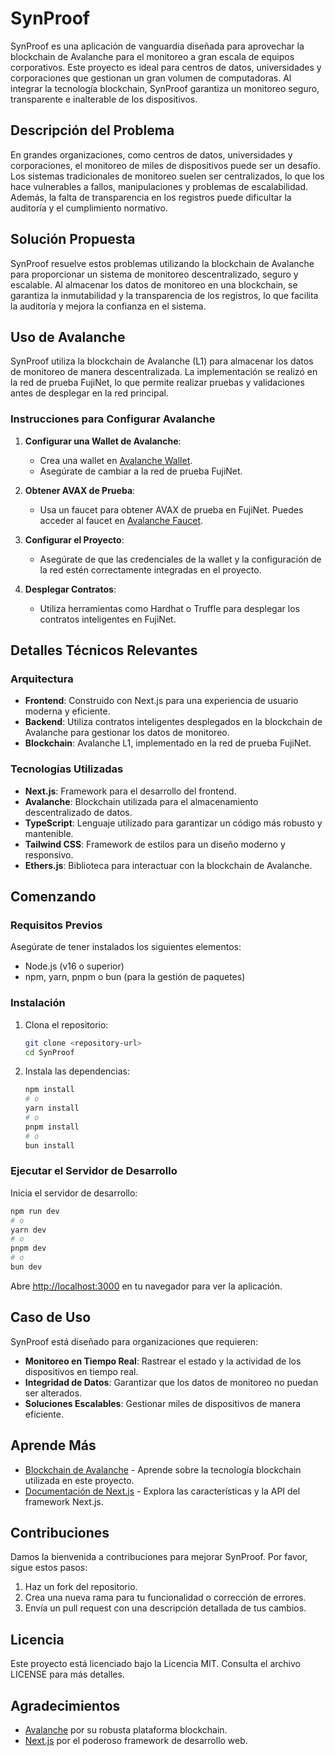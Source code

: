 # SynProof

SynProof es una aplicación de vanguardia diseñada para aprovechar la blockchain de Avalanche para el monitoreo a gran escala de equipos corporativos. Este proyecto es ideal para centros de datos, universidades y corporaciones que gestionan un gran volumen de computadoras. Al integrar la tecnología blockchain, SynProof garantiza un monitoreo seguro, transparente e inalterable de los dispositivos.

## Descripción del Problema

En grandes organizaciones, como centros de datos, universidades y corporaciones, el monitoreo de miles de dispositivos puede ser un desafío. Los sistemas tradicionales de monitoreo suelen ser centralizados, lo que los hace vulnerables a fallos, manipulaciones y problemas de escalabilidad. Además, la falta de transparencia en los registros puede dificultar la auditoría y el cumplimiento normativo.

## Solución Propuesta

SynProof resuelve estos problemas utilizando la blockchain de Avalanche para proporcionar un sistema de monitoreo descentralizado, seguro y escalable. Al almacenar los datos de monitoreo en una blockchain, se garantiza la inmutabilidad y la transparencia de los registros, lo que facilita la auditoría y mejora la confianza en el sistema.

## Uso de Avalanche

SynProof utiliza la blockchain de Avalanche (L1) para almacenar los datos de monitoreo de manera descentralizada. La implementación se realizó en la red de prueba FujiNet, lo que permite realizar pruebas y validaciones antes de desplegar en la red principal. 

### Instrucciones para Configurar Avalanche

1. **Configurar una Wallet de Avalanche**:
   - Crea una wallet en [Avalanche Wallet](https://wallet.avax.network/).
   - Asegúrate de cambiar a la red de prueba FujiNet.

2. **Obtener AVAX de Prueba**:
   - Usa un faucet para obtener AVAX de prueba en FujiNet. Puedes acceder al faucet en [Avalanche Faucet](https://faucet.avax.network/).

3. **Configurar el Proyecto**:
   - Asegúrate de que las credenciales de la wallet y la configuración de la red estén correctamente integradas en el proyecto.

4. **Desplegar Contratos**:
   - Utiliza herramientas como Hardhat o Truffle para desplegar los contratos inteligentes en FujiNet.

## Detalles Técnicos Relevantes

### Arquitectura

- **Frontend**: Construido con Next.js para una experiencia de usuario moderna y eficiente.
- **Backend**: Utiliza contratos inteligentes desplegados en la blockchain de Avalanche para gestionar los datos de monitoreo.
- **Blockchain**: Avalanche L1, implementado en la red de prueba FujiNet.

### Tecnologías Utilizadas

- **Next.js**: Framework para el desarrollo del frontend.
- **Avalanche**: Blockchain utilizada para el almacenamiento descentralizado de datos.
- **TypeScript**: Lenguaje utilizado para garantizar un código más robusto y mantenible.
- **Tailwind CSS**: Framework de estilos para un diseño moderno y responsivo.
- **Ethers.js**: Biblioteca para interactuar con la blockchain de Avalanche.

## Comenzando

### Requisitos Previos

Asegúrate de tener instalados los siguientes elementos:

- Node.js (v16 o superior)
- npm, yarn, pnpm o bun (para la gestión de paquetes)

### Instalación

1. Clona el repositorio:
   ```bash
   git clone <repository-url>
   cd SynProof
   ```

2. Instala las dependencias:
   ```bash
   npm install
   # o
   yarn install
   # o
   pnpm install
   # o
   bun install
   ```

### Ejecutar el Servidor de Desarrollo

Inicia el servidor de desarrollo:
```bash
npm run dev
# o
yarn dev
# o
pnpm dev
# o
bun dev
```

Abre [http://localhost:3000](http://localhost:3000) en tu navegador para ver la aplicación.

## Caso de Uso

SynProof está diseñado para organizaciones que requieren:

- **Monitoreo en Tiempo Real**: Rastrear el estado y la actividad de los dispositivos en tiempo real.
- **Integridad de Datos**: Garantizar que los datos de monitoreo no puedan ser alterados.
- **Soluciones Escalables**: Gestionar miles de dispositivos de manera eficiente.

## Aprende Más

- [Blockchain de Avalanche](https://www.avax.network/) - Aprende sobre la tecnología blockchain utilizada en este proyecto.
- [Documentación de Next.js](https://nextjs.org/docs) - Explora las características y la API del framework Next.js.

## Contribuciones

Damos la bienvenida a contribuciones para mejorar SynProof. Por favor, sigue estos pasos:

1. Haz un fork del repositorio.
2. Crea una nueva rama para tu funcionalidad o corrección de errores.
3. Envía un pull request con una descripción detallada de tus cambios.

## Licencia

Este proyecto está licenciado bajo la Licencia MIT. Consulta el archivo LICENSE para más detalles.

## Agradecimientos

- [Avalanche](https://www.avax.network/) por su robusta plataforma blockchain.
- [Next.js](https://nextjs.org/) por el poderoso framework de desarrollo web.